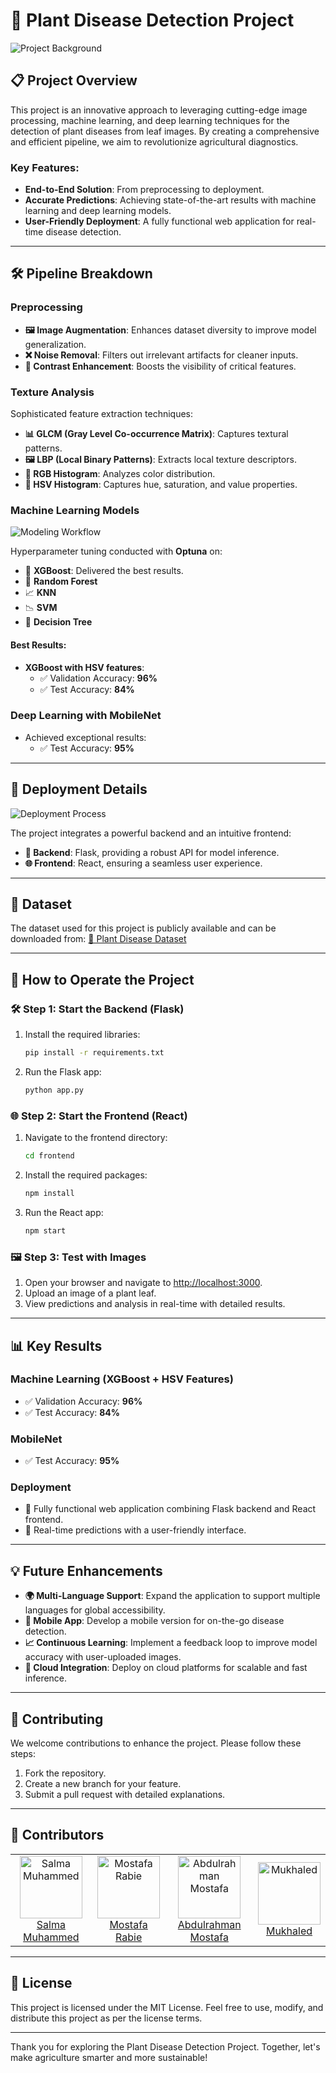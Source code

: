 # **🌱 Plant Disease Detection Project**

![Project Background](readme_background.jpg)

## 📋 Project Overview

This project is an innovative approach to leveraging cutting-edge image processing, machine learning, and deep learning techniques for the detection of plant diseases from leaf images. By creating a comprehensive and efficient pipeline, we aim to revolutionize agricultural diagnostics.

### Key Features:
- **End-to-End Solution**: From preprocessing to deployment.
- **Accurate Predictions**: Achieving state-of-the-art results with machine learning and deep learning models.
- **User-Friendly Deployment**: A fully functional web application for real-time disease detection.

---

## 🛠️ Pipeline Breakdown

### Preprocessing
- **🖼️ Image Augmentation**: Enhances dataset diversity to improve model generalization.
- **❌ Noise Removal**: Filters out irrelevant artifacts for cleaner inputs.
- **🌟 Contrast Enhancement**: Boosts the visibility of critical features.

### Texture Analysis
Sophisticated feature extraction techniques:
- **📊 GLCM (Gray Level Co-occurrence Matrix)**: Captures textural patterns.
- **🖼️ LBP (Local Binary Patterns)**: Extracts local texture descriptors.
- **🌈 RGB Histogram**: Analyzes color distribution.
- **🎨 HSV Histogram**: Captures hue, saturation, and value properties.

### Machine Learning Models

![Modeling Workflow](Modeling_image.jpeg)

Hyperparameter tuning conducted with **Optuna** on:
- 🌟 **XGBoost**: Delivered the best results.
- 🌳 **Random Forest**
- 📈 **KNN**
- 📉 **SVM**
- 🌲 **Decision Tree**

#### Best Results:
- **XGBoost with HSV features**:
  - ✅ Validation Accuracy: **96%**
  - ✅ Test Accuracy: **84%**

### Deep Learning with MobileNet
- Achieved exceptional results:
  - ✅ Test Accuracy: **95%**

---

## 🚀 Deployment Details

![Deployment Process](Deployment_image.PNG)

The project integrates a powerful backend and an intuitive frontend:
- **🔧 Backend**: Flask, providing a robust API for model inference.
- **🌐 Frontend**: React, ensuring a seamless user experience.

---

## 📂 Dataset

The dataset used for this project is publicly available and can be downloaded from:
[🔗 Plant Disease Dataset](https://www.kaggle.com/datasets/rashikrahmanpritom/plant-disease-recognition-dataset)

---

## 🚀 How to Operate the Project

### 🛠️ Step 1: Start the Backend (Flask)
1. Install the required libraries:
   ```bash
   pip install -r requirements.txt
   ```
2. Run the Flask app:
   ```bash
   python app.py
   ```

### 🌐 Step 2: Start the Frontend (React)
1. Navigate to the frontend directory:
   ```bash
   cd frontend
   ```
2. Install the required packages:
   ```bash
   npm install
   ```
3. Run the React app:
   ```bash
   npm start
   ```

### 🖼️ Step 3: Test with Images
1. Open your browser and navigate to [http://localhost:3000](http://localhost:3000).
2. Upload an image of a plant leaf.
3. View predictions and analysis in real-time with detailed results.

---

## 📊 Key Results

### Machine Learning (XGBoost + HSV Features)
- ✅ Validation Accuracy: **96%**
- ✅ Test Accuracy: **84%**

### MobileNet
- ✅ Test Accuracy: **95%**

### Deployment
- 🌟 Fully functional web application combining Flask backend and React frontend.
- 🌟 Real-time predictions with a user-friendly interface.

---

## 💡 Future Enhancements

- **🌍 Multi-Language Support**: Expand the application to support multiple languages for global accessibility.
- **📱 Mobile App**: Develop a mobile version for on-the-go disease detection.
- **📈 Continuous Learning**: Implement a feedback loop to improve model accuracy with user-uploaded images.
- **🌟 Cloud Integration**: Deploy on cloud platforms for scalable and fast inference.

---

## 🤝 Contributing

We welcome contributions to enhance the project. Please follow these steps:
1. Fork the repository.
2. Create a new branch for your feature.
3. Submit a pull request with detailed explanations.

---

## 👥 Contributors

<table>
  <tr>
    <td align="center">
      <img src="https://avatars.githubusercontent.com/salmamuhammede" width="100px;" alt="Salma Muhammed"/>
      <br />
      <a href="https://github.com/salmamuhammede">Salma Muhammed</a>
    </td>
    <td align="center">
      <img src="https://avatars.githubusercontent.com/mostafarabie5" width="100px;" alt="Mostafa Rabie"/>
      <br />
      <a href="https://github.com/mostafarabie5">Mostafa Rabie</a>
    </td>
    <td align="center">
      <img src="https://avatars.githubusercontent.com/Abdulrahman-Mostafa10" width="100px;" alt="Abdulrahman Mostafa"/>
      <br />
      <a href="https://github.com/Abdulrahman-Mostafa10">Abdulrahman Mostafa</a>
    </td>
    <td align="center">
      <img src="https://avatars.githubusercontent.com/mukhaledd" width="100px;" alt="Mukhaled"/>
      <br />
      <a href="https://github.com/mukhaledd">Mukhaled</a>
    </td>
  </tr>
</table>

---

## 📝 License

This project is licensed under the MIT License. Feel free to use, modify, and distribute this project as per the license terms.

---

Thank you for exploring the Plant Disease Detection Project. Together, let's make agriculture smarter and more sustainable!

